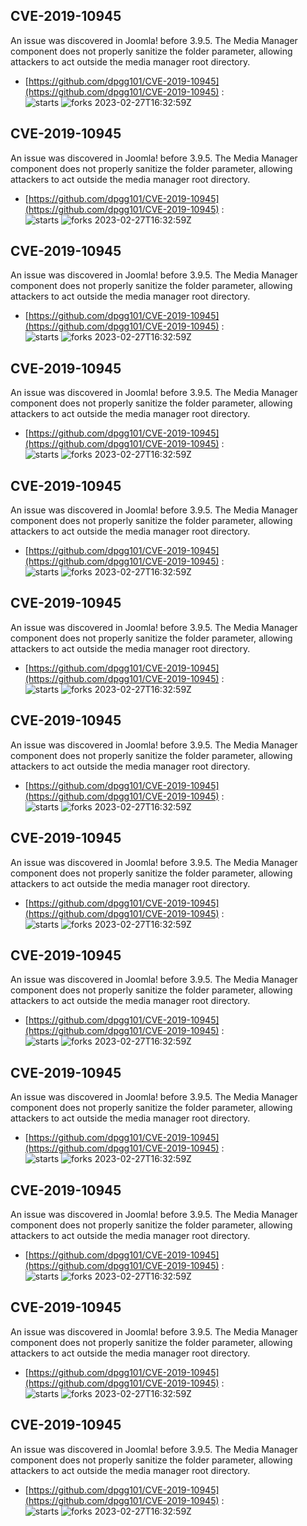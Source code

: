 ## CVE-2019-10945
 An issue was discovered in Joomla! before 3.9.5. The Media Manager component does not properly sanitize the folder parameter, allowing attackers to act outside the media manager root directory.

- [https://github.com/dpgg101/CVE-2019-10945](https://github.com/dpgg101/CVE-2019-10945) :  
![starts](https://img.shields.io/github/stars/dpgg101/CVE-2019-10945.svg) 
![forks](https://img.shields.io/github/forks/dpgg101/CVE-2019-10945.svg) 
2023-02-27T16:32:59Z

## CVE-2019-10945
 An issue was discovered in Joomla! before 3.9.5. The Media Manager component does not properly sanitize the folder parameter, allowing attackers to act outside the media manager root directory.

- [https://github.com/dpgg101/CVE-2019-10945](https://github.com/dpgg101/CVE-2019-10945) :  
![starts](https://img.shields.io/github/stars/dpgg101/CVE-2019-10945.svg) 
![forks](https://img.shields.io/github/forks/dpgg101/CVE-2019-10945.svg) 
2023-02-27T16:32:59Z

## CVE-2019-10945
 An issue was discovered in Joomla! before 3.9.5. The Media Manager component does not properly sanitize the folder parameter, allowing attackers to act outside the media manager root directory.

- [https://github.com/dpgg101/CVE-2019-10945](https://github.com/dpgg101/CVE-2019-10945) :  
![starts](https://img.shields.io/github/stars/dpgg101/CVE-2019-10945.svg) 
![forks](https://img.shields.io/github/forks/dpgg101/CVE-2019-10945.svg) 
2023-02-27T16:32:59Z

## CVE-2019-10945
 An issue was discovered in Joomla! before 3.9.5. The Media Manager component does not properly sanitize the folder parameter, allowing attackers to act outside the media manager root directory.

- [https://github.com/dpgg101/CVE-2019-10945](https://github.com/dpgg101/CVE-2019-10945) :  
![starts](https://img.shields.io/github/stars/dpgg101/CVE-2019-10945.svg) 
![forks](https://img.shields.io/github/forks/dpgg101/CVE-2019-10945.svg) 
2023-02-27T16:32:59Z

## CVE-2019-10945
 An issue was discovered in Joomla! before 3.9.5. The Media Manager component does not properly sanitize the folder parameter, allowing attackers to act outside the media manager root directory.

- [https://github.com/dpgg101/CVE-2019-10945](https://github.com/dpgg101/CVE-2019-10945) :  
![starts](https://img.shields.io/github/stars/dpgg101/CVE-2019-10945.svg) 
![forks](https://img.shields.io/github/forks/dpgg101/CVE-2019-10945.svg) 
2023-02-27T16:32:59Z

## CVE-2019-10945
 An issue was discovered in Joomla! before 3.9.5. The Media Manager component does not properly sanitize the folder parameter, allowing attackers to act outside the media manager root directory.

- [https://github.com/dpgg101/CVE-2019-10945](https://github.com/dpgg101/CVE-2019-10945) :  
![starts](https://img.shields.io/github/stars/dpgg101/CVE-2019-10945.svg) 
![forks](https://img.shields.io/github/forks/dpgg101/CVE-2019-10945.svg) 
2023-02-27T16:32:59Z

## CVE-2019-10945
 An issue was discovered in Joomla! before 3.9.5. The Media Manager component does not properly sanitize the folder parameter, allowing attackers to act outside the media manager root directory.

- [https://github.com/dpgg101/CVE-2019-10945](https://github.com/dpgg101/CVE-2019-10945) :  
![starts](https://img.shields.io/github/stars/dpgg101/CVE-2019-10945.svg) 
![forks](https://img.shields.io/github/forks/dpgg101/CVE-2019-10945.svg) 
2023-02-27T16:32:59Z

## CVE-2019-10945
 An issue was discovered in Joomla! before 3.9.5. The Media Manager component does not properly sanitize the folder parameter, allowing attackers to act outside the media manager root directory.

- [https://github.com/dpgg101/CVE-2019-10945](https://github.com/dpgg101/CVE-2019-10945) :  
![starts](https://img.shields.io/github/stars/dpgg101/CVE-2019-10945.svg) 
![forks](https://img.shields.io/github/forks/dpgg101/CVE-2019-10945.svg) 
2023-02-27T16:32:59Z

## CVE-2019-10945
 An issue was discovered in Joomla! before 3.9.5. The Media Manager component does not properly sanitize the folder parameter, allowing attackers to act outside the media manager root directory.

- [https://github.com/dpgg101/CVE-2019-10945](https://github.com/dpgg101/CVE-2019-10945) :  
![starts](https://img.shields.io/github/stars/dpgg101/CVE-2019-10945.svg) 
![forks](https://img.shields.io/github/forks/dpgg101/CVE-2019-10945.svg) 
2023-02-27T16:32:59Z

## CVE-2019-10945
 An issue was discovered in Joomla! before 3.9.5. The Media Manager component does not properly sanitize the folder parameter, allowing attackers to act outside the media manager root directory.

- [https://github.com/dpgg101/CVE-2019-10945](https://github.com/dpgg101/CVE-2019-10945) :  
![starts](https://img.shields.io/github/stars/dpgg101/CVE-2019-10945.svg) 
![forks](https://img.shields.io/github/forks/dpgg101/CVE-2019-10945.svg) 
2023-02-27T16:32:59Z

## CVE-2019-10945
 An issue was discovered in Joomla! before 3.9.5. The Media Manager component does not properly sanitize the folder parameter, allowing attackers to act outside the media manager root directory.

- [https://github.com/dpgg101/CVE-2019-10945](https://github.com/dpgg101/CVE-2019-10945) :  
![starts](https://img.shields.io/github/stars/dpgg101/CVE-2019-10945.svg) 
![forks](https://img.shields.io/github/forks/dpgg101/CVE-2019-10945.svg) 
2023-02-27T16:32:59Z

## CVE-2019-10945
 An issue was discovered in Joomla! before 3.9.5. The Media Manager component does not properly sanitize the folder parameter, allowing attackers to act outside the media manager root directory.

- [https://github.com/dpgg101/CVE-2019-10945](https://github.com/dpgg101/CVE-2019-10945) :  
![starts](https://img.shields.io/github/stars/dpgg101/CVE-2019-10945.svg) 
![forks](https://img.shields.io/github/forks/dpgg101/CVE-2019-10945.svg) 
2023-02-27T16:32:59Z

## CVE-2019-10945
 An issue was discovered in Joomla! before 3.9.5. The Media Manager component does not properly sanitize the folder parameter, allowing attackers to act outside the media manager root directory.

- [https://github.com/dpgg101/CVE-2019-10945](https://github.com/dpgg101/CVE-2019-10945) :  
![starts](https://img.shields.io/github/stars/dpgg101/CVE-2019-10945.svg) 
![forks](https://img.shields.io/github/forks/dpgg101/CVE-2019-10945.svg) 
2023-02-27T16:32:59Z


